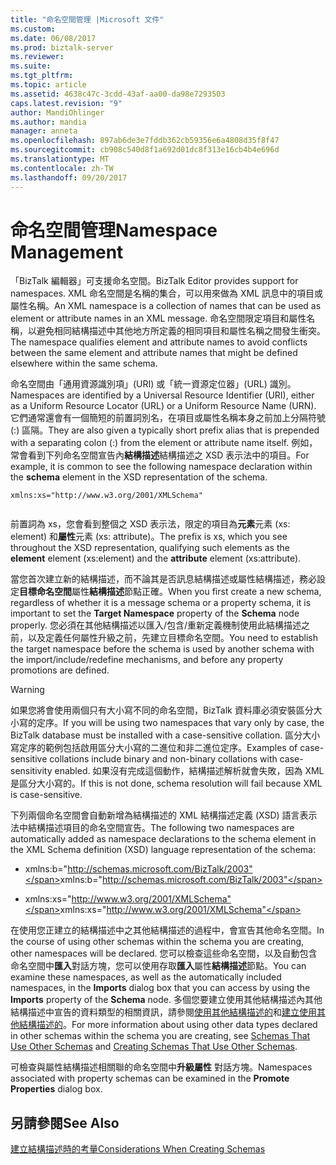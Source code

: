 ```yaml
---
title: "命名空間管理 |Microsoft 文件"
ms.custom: 
ms.date: 06/08/2017
ms.prod: biztalk-server
ms.reviewer: 
ms.suite: 
ms.tgt_pltfrm: 
ms.topic: article
ms.assetid: 4638c47c-3cdd-43af-aa00-da98e7293503
caps.latest.revision: "9"
author: MandiOhlinger
ms.author: mandia
manager: anneta
ms.openlocfilehash: 897ab6de3e7fddb362cb59356e6a4808d35f8f47
ms.sourcegitcommit: cb908c540d8f1a692d01dc8f313e16cb4b4e696d
ms.translationtype: MT
ms.contentlocale: zh-TW
ms.lasthandoff: 09/20/2017
---
```

# <a name="namespace-management"></a><span data-ttu-id="f0240-102">命名空間管理</span><span class="sxs-lookup"><span data-stu-id="f0240-102">Namespace Management</span></span>
<span data-ttu-id="f0240-103">「BizTalk 編輯器」可支援命名空間。</span><span class="sxs-lookup"><span data-stu-id="f0240-103">BizTalk Editor provides support for namespaces.</span></span> <span data-ttu-id="f0240-104">XML 命名空間是名稱的集合，可以用來做為 XML 訊息中的項目或屬性名稱。</span><span class="sxs-lookup"><span data-stu-id="f0240-104">An XML namespace is a collection of names that can be used as element or attribute names in an XML message.</span></span> <span data-ttu-id="f0240-105">命名空間限定項目和屬性名稱，以避免相同結構描述中其他地方所定義的相同項目和屬性名稱之間發生衝突。</span><span class="sxs-lookup"><span data-stu-id="f0240-105">The namespace qualifies element and attribute names to avoid conflicts between the same element and attribute names that might be defined elsewhere within the same schema.</span></span>  
  
 <span data-ttu-id="f0240-106">命名空間由「通用資源識別項」(URI) 或「統一資源定位器」(URL) 識別。</span><span class="sxs-lookup"><span data-stu-id="f0240-106">Namespaces are identified by a Universal Resource Identifier (URI), either as a Uniform Resource Locator (URL) or a Uniform Resource Name (URN).</span></span> <span data-ttu-id="f0240-107">它們通常還會有一個簡短的前置詞別名，在項目或屬性名稱本身之前加上分隔符號 (:) 區隔。</span><span class="sxs-lookup"><span data-stu-id="f0240-107">They are also given a typically short prefix alias that is prepended with a separating colon (:) from the element or attribute name itself.</span></span> <span data-ttu-id="f0240-108">例如，常會看到下列命名空間宣告內**結構描述**結構描述之 XSD 表示法中的項目。</span><span class="sxs-lookup"><span data-stu-id="f0240-108">For example, it is common to see the following namespace declaration within the **schema** element in the XSD representation of the schema.</span></span>  
  
```  
xmlns:xs="http://www.w3.org/2001/XMLSchema"  
  
```  
  
 <span data-ttu-id="f0240-109">前置詞為 xs，您會看到整個之 XSD 表示法，限定的項目為**元素**元素 (xs: element) 和**屬性**元素 (xs: attribute)。</span><span class="sxs-lookup"><span data-stu-id="f0240-109">The prefix is xs, which you see throughout the XSD representation, qualifying such elements as the **element** element (xs:element) and the **attribute** element (xs:attribute).</span></span>  
  
 <span data-ttu-id="f0240-110">當您首次建立新的結構描述，而不論其是否訊息結構描述或屬性結構描述，務必設定**目標命名空間**屬性**結構描述**節點正確。</span><span class="sxs-lookup"><span data-stu-id="f0240-110">When you first create a new schema, regardless of whether it is a message schema or a property schema, it is important to set the **Target Namespace** property of the **Schema** node properly.</span></span> <span data-ttu-id="f0240-111">您必須在其他結構描述以匯入/包含/重新定義機制使用此結構描述之前，以及定義任何屬性升級之前，先建立目標命名空間。</span><span class="sxs-lookup"><span data-stu-id="f0240-111">You need to establish the target namespace before the schema is used by another schema with the import/include/redefine mechanisms, and before any property promotions are defined.</span></span>  
  
> [!WARNING]
>  <span data-ttu-id="f0240-112">如果您將會使用兩個只有大小寫不同的命名空間，BizTalk 資料庫必須安裝區分大小寫的定序。</span><span class="sxs-lookup"><span data-stu-id="f0240-112">If you will be using two namespaces that vary only by case, the BizTalk database must be installed with a case-sensitive collation.</span></span> <span data-ttu-id="f0240-113">區分大小寫定序的範例包括啟用區分大小寫的二進位和非二進位定序。</span><span class="sxs-lookup"><span data-stu-id="f0240-113">Examples of case-sensitive collations include binary and non-binary collations with case-sensitivity enabled.</span></span> <span data-ttu-id="f0240-114">如果沒有完成這個動作，結構描述解析就會失敗，因為 XML 是區分大小寫的。</span><span class="sxs-lookup"><span data-stu-id="f0240-114">If this is not done, schema resolution will fail because XML is case-sensitive.</span></span>  
  
 <span data-ttu-id="f0240-115">下列兩個命名空間會自動新增為結構描述的 XML 結構描述定義 (XSD) 語言表示法中結構描述項目的命名空間宣告。</span><span class="sxs-lookup"><span data-stu-id="f0240-115">The following two namespaces are automatically added as namespace declarations to the schema element in the XML Schema definition (XSD) language representation of the schema:</span></span>  
  
-   <span data-ttu-id="f0240-116">xmlns:b="http://schemas.microsoft.com/BizTalk/2003"</span><span class="sxs-lookup"><span data-stu-id="f0240-116">xmlns:b="http://schemas.microsoft.com/BizTalk/2003"</span></span>  
  
-   <span data-ttu-id="f0240-117">xmlns:xs="http://www.w3.org/2001/XMLSchema"</span><span class="sxs-lookup"><span data-stu-id="f0240-117">xmlns:xs="http://www.w3.org/2001/XMLSchema"</span></span>  
  
 <span data-ttu-id="f0240-118">在使用您正建立的結構描述中之其他結構描述的過程中，會宣告其他命名空間。</span><span class="sxs-lookup"><span data-stu-id="f0240-118">In the course of using other schemas within the schema you are creating, other namespaces will be declared.</span></span> <span data-ttu-id="f0240-119">您可以檢查這些命名空間，以及自動包含命名空間中**匯入**對話方塊，您可以使用存取**匯入**屬性**結構描述**節點。</span><span class="sxs-lookup"><span data-stu-id="f0240-119">You can examine these namespaces, as well as the automatically included namespaces, in the **Imports** dialog box that you can access by using the **Imports** property of the **Schema** node.</span></span> <span data-ttu-id="f0240-120">多個您要建立使用其他結構描述內其他結構描述中宣告的資料類型的相關資訊，請參閱[使用其他結構描述的](../core/schemas-that-use-other-schemas.md)和[建立使用其他結構描述的](../core/how-to-create-schemas-that-use-other-schemas.md)。</span><span class="sxs-lookup"><span data-stu-id="f0240-120">For more information about using other data types declared in other schemas within the schema you are creating, see [Schemas That Use Other Schemas](../core/schemas-that-use-other-schemas.md) and [Creating Schemas That Use Other Schemas](../core/how-to-create-schemas-that-use-other-schemas.md).</span></span>  
  
 <span data-ttu-id="f0240-121">可檢查與屬性結構描述相關聯的命名空間中**升級屬性** 對話方塊。</span><span class="sxs-lookup"><span data-stu-id="f0240-121">Namespaces associated with property schemas can be examined in the **Promote Properties** dialog box.</span></span>  
  
## <a name="see-also"></a><span data-ttu-id="f0240-122">另請參閱</span><span class="sxs-lookup"><span data-stu-id="f0240-122">See Also</span></span>  
 [<span data-ttu-id="f0240-123">建立結構描述時的考量</span><span class="sxs-lookup"><span data-stu-id="f0240-123">Considerations When Creating Schemas</span></span>](../core/considerations-when-creating-schemas.md)